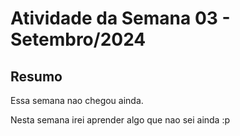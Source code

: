 # Atividade da Semana 03 - Setembro/2024

## Resumo


Essa semana nao chegou ainda.

Nesta semana irei aprender algo que nao sei ainda :p
